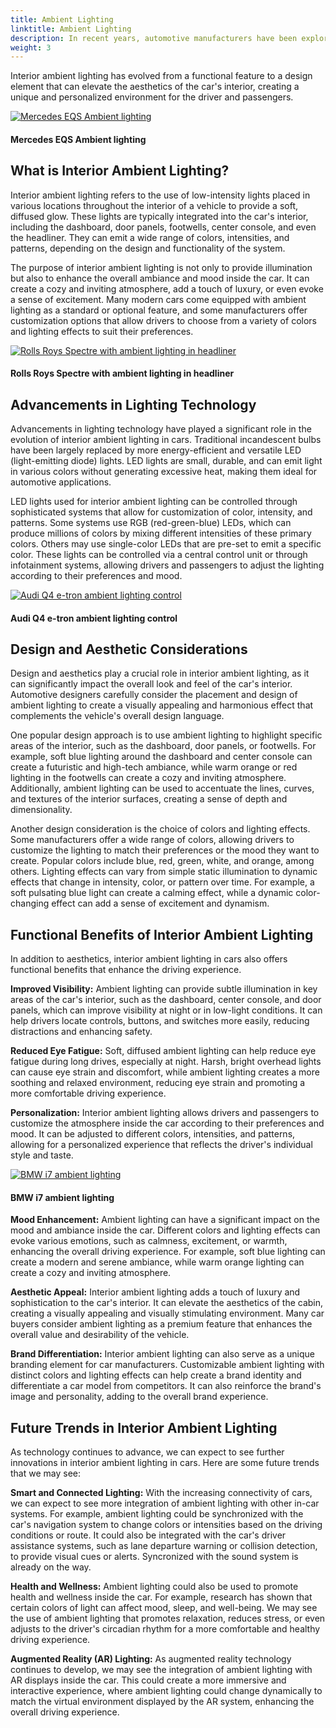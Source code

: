```yaml
---
title: Ambient Lighting
linktitle: Ambient Lighting
description: In recent years, automotive manufacturers have been exploring new ways to enhance the in-car experience, going beyond just performance and comfort. One such innovation that has gained popularity is interior ambient lighting, which uses strategically placed lights to create a visually appealing and relaxing atmosphere inside the vehicle.
weight: 3
---
```

<!-- markdownlint-disable MD033 -->
 Interior ambient lighting has evolved from a functional feature to a design element that can elevate the aesthetics of the car's interior, creating a unique and personalized environment for the driver and passengers.


<figur>
    <a href="https://media.evkx.net/multimedia/technology/lights/ambientlighting/mercedeseqsambientlighting_1.jpg">
    <img src="https://media.evkx.net/multimedia/technology/lights/ambientlighting/mercedeseqsambientlighting_1_st.jpg" alt="Mercedes EQS Ambient lighting" title="Mercedes EQS Ambient lighting">
    </a>
    <figcaption><h4>Mercedes EQS Ambient lighting</h4></figcaption>
</figur>


## What is Interior Ambient Lighting?

Interior ambient lighting refers to the use of low-intensity lights placed in various locations throughout the interior of a vehicle to provide a soft, diffused glow. These lights are typically integrated into the car's interior, including the dashboard, door panels, footwells, center console, and even the headliner. They can emit a wide range of colors, intensities, and patterns, depending on the design and functionality of the system.

The purpose of interior ambient lighting is not only to provide illumination but also to enhance the overall ambiance and mood inside the car. It can create a cozy and inviting atmosphere, add a touch of luxury, or even evoke a sense of excitement. Many modern cars come equipped with ambient lighting as a standard or optional feature, and some manufacturers offer customization options that allow drivers to choose from a variety of colors and lighting effects to suit their preferences.

<figur>
    <a href="https://media.evkx.net/multimedia/technology/lights/ambientlighting/rrspectre_1.jpg">
    <img src="https://media.evkx.net/multimedia/technology/lights/ambientlighting/rrspectre_1_st.jpg" alt="Rolls Roys Spectre with ambient lighting in headliner" title="Rolls Roys Spectre with ambient lighting in headliner">
    </a>
    <figcaption><h4>Rolls Roys Spectre with ambient lighting in headliner</h4></figcaption>
</figur>

## Advancements in Lighting Technology

Advancements in lighting technology have played a significant role in the evolution of interior ambient lighting in cars. Traditional incandescent bulbs have been largely replaced by more energy-efficient and versatile LED (light-emitting diode) lights. LED lights are small, durable, and can emit light in various colors without generating excessive heat, making them ideal for automotive applications.

LED lights used for interior ambient lighting can be controlled through sophisticated systems that allow for customization of color, intensity, and patterns. Some systems use RGB (red-green-blue) LEDs, which can produce millions of colors by mixing different intensities of these primary colors. Others may use single-color LEDs that are pre-set to emit a specific color. These lights can be controlled via a central control unit or through infotainment systems, allowing drivers and passengers to adjust the lighting according to their preferences and mood.

<figur>
    <a href="https://media.evkx.net/multimedia/technology/lights/ambientlighting/audiq4ambientlightingcontrol_1.jpg">
    <img src="https://media.evkx.net/multimedia/technology/lights/ambientlighting/audiq4ambientlightingcontrol_1_st.jpg" alt="Audi Q4 e-tron ambient lighting control" title="Audi Q4 e-tron ambient lighting control">
    </a>
    <figcaption><h4>Audi Q4 e-tron ambient lighting control</h4></figcaption>
</figur>

## Design and Aesthetic Considerations

Design and aesthetics play a crucial role in interior ambient lighting, as it can significantly impact the overall look and feel of the car's interior. Automotive designers carefully consider the placement and design of ambient lighting to create a visually appealing and harmonious effect that complements the vehicle's overall design language.

One popular design approach is to use ambient lighting to highlight specific areas of the interior, such as the dashboard, door panels, or footwells. For example, soft blue lighting around the dashboard and center console can create a futuristic and high-tech ambiance, while warm orange or red lighting in the footwells can create a cozy and inviting atmosphere. Additionally, ambient lighting can be used to accentuate the lines, curves, and textures of the interior surfaces, creating a sense of depth and dimensionality.

Another design consideration is the choice of colors and lighting effects. Some manufacturers offer a wide range of colors, allowing drivers to customize the lighting to match their preferences or the mood they want to create. Popular colors include blue, red, green, white, and orange, among others. Lighting effects can vary from simple static illumination to dynamic effects that change in intensity, color, or pattern over time. For example, a soft pulsating blue light can create a calming effect, while a dynamic color-changing effect can add a sense of excitement and dynamism.

## Functional Benefits of Interior Ambient Lighting

In addition to aesthetics, interior ambient lighting in cars also offers functional benefits that enhance the driving experience.

**Improved Visibility:** Ambient lighting can provide subtle illumination in key areas of the car's interior, such as the dashboard, center console, and door panels, which can improve visibility at night or in low-light conditions. It can help drivers locate controls, buttons, and switches more easily, reducing distractions and enhancing safety.

**Reduced Eye Fatigue:** Soft, diffused ambient lighting can help reduce eye fatigue during long drives, especially at night. Harsh, bright overhead lights can cause eye strain and discomfort, while ambient lighting creates a more soothing and relaxed environment, reducing eye strain and promoting a more comfortable driving experience.

**Personalization:** Interior ambient lighting allows drivers and passengers to customize the atmosphere inside the car according to their preferences and mood. It can be adjusted to different colors, intensities, and patterns, allowing for a personalized experience that reflects the driver's individual style and taste.

<figur>
    <a href="https://media.evkx.net/multimedia/technology/lights/ambientlighting/i7ambientlightning.jpg">
    <img src="https://media.evkx.net/multimedia/technology/lights/ambientlighting/i7ambientlightning_st.jpg" alt="BMW i7 ambient lighting" title="BMW i7 ambient lighting">
    </a>
    <figcaption><h4>BMW i7 ambient lighting</h4></figcaption>
</figur>

**Mood Enhancement:** Ambient lighting can have a significant impact on the mood and ambiance inside the car. Different colors and lighting effects can evoke various emotions, such as calmness, excitement, or warmth, enhancing the overall driving experience. For example, soft blue lighting can create a modern and serene ambiance, while warm orange lighting can create a cozy and inviting atmosphere.

**Aesthetic Appeal:** Interior ambient lighting adds a touch of luxury and sophistication to the car's interior. It can elevate the aesthetics of the cabin, creating a visually appealing and visually stimulating environment. Many car buyers consider ambient lighting as a premium feature that enhances the overall value and desirability of the vehicle.

**Brand Differentiation:** Interior ambient lighting can also serve as a unique branding element for car manufacturers. Customizable ambient lighting with distinct colors and lighting effects can help create a brand identity and differentiate a car model from competitors. It can also reinforce the brand's image and personality, adding to the overall brand experience.

## Future Trends in Interior Ambient Lighting

As technology continues to advance, we can expect to see further innovations in interior ambient lighting in cars. Here are some future trends that we may see:

**Smart and Connected Lighting:** With the increasing connectivity of cars, we can expect to see more integration of ambient lighting with other in-car systems. For example, ambient lighting could be synchronized with the car's navigation system to change colors or intensities based on the driving conditions or route. It could also be integrated with the car's driver assistance systems, such as lane departure warning or collision detection, to provide visual cues or alerts. Syncronized with the sound system is already on the way.

**Health and Wellness:** Ambient lighting could also be used to promote health and wellness inside the car. For example, research has shown that certain colors of light can affect mood, sleep, and well-being. We may see the use of ambient lighting that promotes relaxation, reduces stress, or even adjusts to the driver's circadian rhythm for a more comfortable and healthy driving experience.

**Augmented Reality (AR) Lighting:** As augmented reality technology continues to develop, we may see the integration of ambient lighting with AR displays inside the car. This could create a more immersive and interactive experience, where ambient lighting could change dynamically to match the virtual environment displayed by the AR system, enhancing the overall driving experience.
